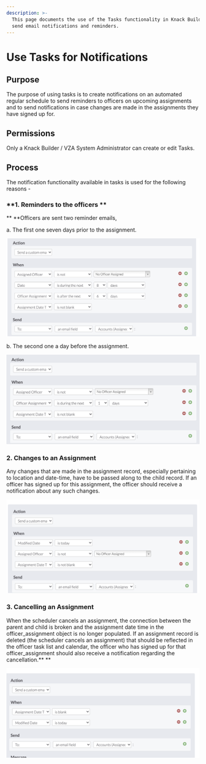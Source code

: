 ```yaml
---
description: >-
  This page documents the use of the Tasks functionality in Knack Builder to
  send email notifications and reminders.
---
```


# Use Tasks for Notifications

## Purpose&#x20;

The purpose of using tasks is to create notifications on an automated regular schedule to send reminders to officers on upcoming assignments and to send notifications in case changes are made in the assignments they have signed up for.

## Permissions

Only a Knack Builder / VZA System Administrator can create or edit Tasks.

## Process

The notification functionality available in tasks is used for the following reasons -&#x20;

### **1. Reminders to the officers **

** **Officers are sent two reminder emails,

a. The first one seven days prior to the assignment.

![](<../../.gitbook/assets/image (9).png>)

b. The second one a day before the assignment.&#x20;

![](<../../.gitbook/assets/image (11).png>)

### **2. Changes to an Assignment** &#x20;

Any changes that are made in the assignment record, especially pertaining to location and date-time, have to be passed along to the child record. If an officer has signed up for this assignment, the officer should receive a notification about any such changes.

![](<../../.gitbook/assets/image (7).png>)

### **3. Cancelling an Assignment**&#x20;

When the scheduler cancels an assignment, the connection between the parent and child is broken and the assignment date time in the officer\_assignment object is no longer populated. If an assignment record is deleted (the scheduler cancels an assignment) that should be reflected in the officer task list and calendar, the officer  who has signed up for that officer\_assignment should also receive a notification regarding the cancellation.** **

![](<../../.gitbook/assets/image (23).png>)
